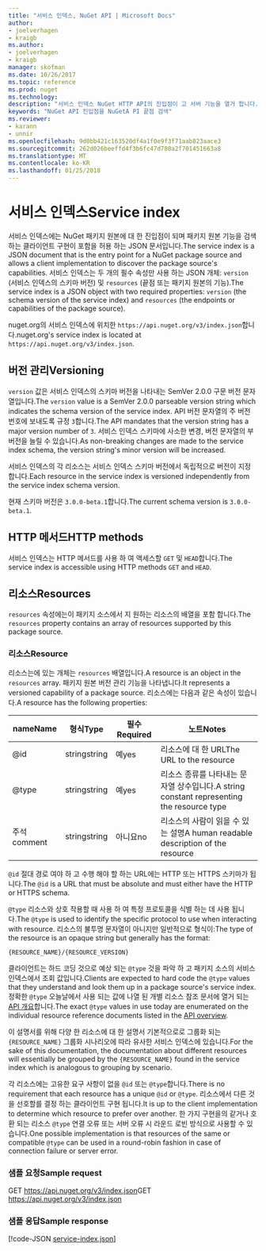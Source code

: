 ```yaml
---
title: "서비스 인덱스, NuGet API | Microsoft Docs"
author:
- joelverhagen
- kraigb
ms.author:
- joelverhagen
- kraigb
manager: skofman
ms.date: 10/26/2017
ms.topic: reference
ms.prod: nuget
ms.technology: 
description: "서비스 인덱스 NuGet HTTP API의 진입점이 고 서버 기능을 열거 합니다."
keywords: "NuGet API 진입점을 NuGetA PI 끝점 검색"
ms.reviewer:
- karann
- unnir
ms.openlocfilehash: 9d0bb421c163520df4a1f0e9f3f71aab823aace3
ms.sourcegitcommit: 262d026beeffd4f3b6fc47d780a2f701451663a8
ms.translationtype: MT
ms.contentlocale: ko-KR
ms.lasthandoff: 01/25/2018
---
```

# <a name="service-index"></a><span data-ttu-id="45b5a-104">서비스 인덱스</span><span class="sxs-lookup"><span data-stu-id="45b5a-104">Service index</span></span>

<span data-ttu-id="45b5a-105">서비스 인덱스에는 NuGet 패키지 원본에 대 한 진입점이 되며 패키지 원본 기능을 검색 하는 클라이언트 구현이 포함을 허용 하는 JSON 문서입니다.</span><span class="sxs-lookup"><span data-stu-id="45b5a-105">The service index is a JSON document that is the entry point for a NuGet package source and allows a client implementation to discover the package source's capabilities.</span></span> <span data-ttu-id="45b5a-106">서비스 인덱스는 두 개의 필수 속성만 사용 하는 JSON 개체: `version` (서비스 인덱스의 스키마 버전) 및 `resources` (끝점 또는 패키지 원본의 기능).</span><span class="sxs-lookup"><span data-stu-id="45b5a-106">The service index is a JSON object with two required properties: `version` (the schema version of the service index) and `resources`  (the endpoints or capabilities of the package source).</span></span>

<span data-ttu-id="45b5a-107">nuget.org의 서비스 인덱스에 위치한 `https://api.nuget.org/v3/index.json`합니다.</span><span class="sxs-lookup"><span data-stu-id="45b5a-107">nuget.org's service index is located at `https://api.nuget.org/v3/index.json`.</span></span>

## <a name="versioning"></a><span data-ttu-id="45b5a-108">버전 관리</span><span class="sxs-lookup"><span data-stu-id="45b5a-108">Versioning</span></span>

<span data-ttu-id="45b5a-109">`version` 값은 서비스 인덱스의 스키마 버전을 나타내는 SemVer 2.0.0 구문 버전 문자열입니다.</span><span class="sxs-lookup"><span data-stu-id="45b5a-109">The `version` value is a SemVer 2.0.0 parseable version string which indicates the schema version of the service index.</span></span>
<span data-ttu-id="45b5a-110">API 버전 문자열의 주 버전 번호에 보내도록 규정 `3`합니다.</span><span class="sxs-lookup"><span data-stu-id="45b5a-110">The API mandates that the version string has a major version number of `3`.</span></span> <span data-ttu-id="45b5a-111">서비스 인덱스 스키마에 사소한 변경, 버전 문자열의 부 버전을 늘릴 수 있습니다.</span><span class="sxs-lookup"><span data-stu-id="45b5a-111">As non-breaking changes are made to the service index schema, the version string's minor version will be increased.</span></span>

<span data-ttu-id="45b5a-112">서비스 인덱스의 각 리소스는 서비스 인덱스 스키마 버전에서 독립적으로 버전이 지정 합니다.</span><span class="sxs-lookup"><span data-stu-id="45b5a-112">Each resource in the service index is versioned independently from the service index schema version.</span></span>

<span data-ttu-id="45b5a-113">현재 스키마 버전은 `3.0.0-beta.1`합니다.</span><span class="sxs-lookup"><span data-stu-id="45b5a-113">The current schema version is `3.0.0-beta.1`.</span></span>

## <a name="http-methods"></a><span data-ttu-id="45b5a-114">HTTP 메서드</span><span class="sxs-lookup"><span data-stu-id="45b5a-114">HTTP methods</span></span>

<span data-ttu-id="45b5a-115">서비스 인덱스는 HTTP 메서드를 사용 하 여 액세스할 `GET` 및 `HEAD`합니다.</span><span class="sxs-lookup"><span data-stu-id="45b5a-115">The service index is accessible using HTTP methods `GET` and `HEAD`.</span></span>

## <a name="resources"></a><span data-ttu-id="45b5a-116">리소스</span><span class="sxs-lookup"><span data-stu-id="45b5a-116">Resources</span></span>

<span data-ttu-id="45b5a-117">`resources` 속성에는이 패키지 소스에서 지 원하는 리소스의 배열을 포함 합니다.</span><span class="sxs-lookup"><span data-stu-id="45b5a-117">The `resources` property contains an array of resources supported by this package source.</span></span>

### <a name="resource"></a><span data-ttu-id="45b5a-118">리소스</span><span class="sxs-lookup"><span data-stu-id="45b5a-118">Resource</span></span>

<span data-ttu-id="45b5a-119">리소스는에 있는 개체는 `resources` 배열입니다.</span><span class="sxs-lookup"><span data-stu-id="45b5a-119">A resource is an object in the `resources` array.</span></span> <span data-ttu-id="45b5a-120">패키지 원본 버전 관리 기능을 나타냅니다.</span><span class="sxs-lookup"><span data-stu-id="45b5a-120">It represents a versioned capability of a package source.</span></span> <span data-ttu-id="45b5a-121">리소스에는 다음과 같은 속성이 있습니다.</span><span class="sxs-lookup"><span data-stu-id="45b5a-121">A resource has the following properties:</span></span>

<span data-ttu-id="45b5a-122">name</span><span class="sxs-lookup"><span data-stu-id="45b5a-122">Name</span></span>          | <span data-ttu-id="45b5a-123">형식</span><span class="sxs-lookup"><span data-stu-id="45b5a-123">Type</span></span>   | <span data-ttu-id="45b5a-124">필수</span><span class="sxs-lookup"><span data-stu-id="45b5a-124">Required</span></span> | <span data-ttu-id="45b5a-125">노트</span><span class="sxs-lookup"><span data-stu-id="45b5a-125">Notes</span></span>
------------- | ------ | -------- | -----
@id           | <span data-ttu-id="45b5a-126">string</span><span class="sxs-lookup"><span data-stu-id="45b5a-126">string</span></span> | <span data-ttu-id="45b5a-127">예</span><span class="sxs-lookup"><span data-stu-id="45b5a-127">yes</span></span>      | <span data-ttu-id="45b5a-128">리소스에 대 한 URL</span><span class="sxs-lookup"><span data-stu-id="45b5a-128">The URL to the resource</span></span>
@type         | <span data-ttu-id="45b5a-129">string</span><span class="sxs-lookup"><span data-stu-id="45b5a-129">string</span></span> | <span data-ttu-id="45b5a-130">예</span><span class="sxs-lookup"><span data-stu-id="45b5a-130">yes</span></span>      | <span data-ttu-id="45b5a-131">리소스 종류를 나타내는 문자열 상수입니다.</span><span class="sxs-lookup"><span data-stu-id="45b5a-131">A string constant representing the resource type</span></span>
<span data-ttu-id="45b5a-132">주석</span><span class="sxs-lookup"><span data-stu-id="45b5a-132">comment</span></span>       | <span data-ttu-id="45b5a-133">string</span><span class="sxs-lookup"><span data-stu-id="45b5a-133">string</span></span> | <span data-ttu-id="45b5a-134">아니요</span><span class="sxs-lookup"><span data-stu-id="45b5a-134">no</span></span>       | <span data-ttu-id="45b5a-135">리소스의 사람이 읽을 수 있는 설명</span><span class="sxs-lookup"><span data-stu-id="45b5a-135">A human readable description of the resource</span></span>

<span data-ttu-id="45b5a-136">`@id` 절대 경로 여야 하 고 수행 해야 할 하는 URL에는 HTTP 또는 HTTPS 스키마가 됩니다.</span><span class="sxs-lookup"><span data-stu-id="45b5a-136">The `@id` is a URL that must be absolute and must either have the HTTP or HTTPS schema.</span></span>

<span data-ttu-id="45b5a-137">`@type` 리소스와 상호 작용할 때 사용 하 여 특정 프로토콜을 식별 하는 데 사용 됩니다.</span><span class="sxs-lookup"><span data-stu-id="45b5a-137">The `@type` is used to identify the specific protocol to use when interacting with resource.</span></span> <span data-ttu-id="45b5a-138">리소스의 불투명 문자열이 아니지만 일반적으로 형식이:</span><span class="sxs-lookup"><span data-stu-id="45b5a-138">The type of the resource is an opaque string but generally has the format:</span></span>

    {RESOURCE_NAME}/{RESOURCE_VERSION}

<span data-ttu-id="45b5a-139">클라이언트는 하드 코딩 것으로 예상 되는 `@type` 것을 파악 하 고 패키지 소스의 서비스 인덱스에서 조회 값입니다.</span><span class="sxs-lookup"><span data-stu-id="45b5a-139">Clients are expected to hard code the `@type` values that they understand and look them up in a package source's service index.</span></span> <span data-ttu-id="45b5a-140">정확한 `@type` 오늘날에서 사용 되는 값에 나열 된 개별 리소스 참조 문서에 열거 되는 [API 개요](overview.md#resources-and-schema)합니다.</span><span class="sxs-lookup"><span data-stu-id="45b5a-140">The exact `@type` values in use today are enumerated on the individual resource reference documents listed in the [API overview](overview.md#resources-and-schema).</span></span>

<span data-ttu-id="45b5a-141">이 설명서를 위해 다양 한 리소스에 대 한 설명서 기본적으로로 그룹화 되는 `{RESOURCE_NAME}` 그룹화 시나리오에 따라 유사한 서비스 인덱스에 있습니다.</span><span class="sxs-lookup"><span data-stu-id="45b5a-141">For the sake of this documentation, the documentation about different resources will essentially be grouped by the `{RESOURCE_NAME}` found in the service index which is analogous to grouping by scenario.</span></span> 

<span data-ttu-id="45b5a-142">각 리소스에는 고유한 요구 사항이 없을 `@id` 또는 `@type`합니다.</span><span class="sxs-lookup"><span data-stu-id="45b5a-142">There is no requirement that each resource has a unique `@id` or `@type`.</span></span> <span data-ttu-id="45b5a-143">리소스에서 다른 것을 선호할를 결정 하는 클라이언트 구현 됩니다.</span><span class="sxs-lookup"><span data-stu-id="45b5a-143">It is up to the client implementation to determine which resource to prefer over another.</span></span> <span data-ttu-id="45b5a-144">한 가지 구현을의 같거나 호환 되는 리소스 `@type` 연결 오류 또는 서버 오류 시 라운드 로빈 방식으로 사용할 수 있습니다.</span><span class="sxs-lookup"><span data-stu-id="45b5a-144">One possible implementation is that resources of the same or compatible `@type` can be used in a round-robin fashion in case of connection failure or server error.</span></span>

### <a name="sample-request"></a><span data-ttu-id="45b5a-145">샘플 요청</span><span class="sxs-lookup"><span data-stu-id="45b5a-145">Sample request</span></span>

<span data-ttu-id="45b5a-146">GET https://api.nuget.org/v3/index.json</span><span class="sxs-lookup"><span data-stu-id="45b5a-146">GET https://api.nuget.org/v3/index.json</span></span>

### <a name="sample-response"></a><span data-ttu-id="45b5a-147">샘플 응답</span><span class="sxs-lookup"><span data-stu-id="45b5a-147">Sample response</span></span>

[!code-JSON [service-index.json](./_data/service-index.json)]
